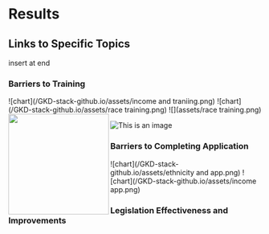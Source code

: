 # Results 

## Links to Specific Topics
insert at end 

### Barriers to Training
![chart](/GKD-stack-github.io/assets/income and traniing.png)
![chart](/GKD-stack-github.io/assets/race training.png)
<img align="left" src="images/assets/race training.png" width=200 > ![](assets/race training.png)

![This is an image](https://myoctocat.com/assets/images/base-octocat.svg)

### Barriers to Completing Application
![chart](/GKD-stack-github.io/assets/ethnicity and app.png)
![chart](/GKD-stack-github.io/assets/income app.png)

### Legislation Effectiveness and Improvements
